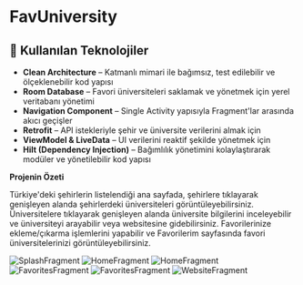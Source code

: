 # FavUniversity

## 📌 Kullanılan Teknolojiler
- **Clean Architecture** – Katmanlı mimari ile bağımsız, test edilebilir ve ölçeklenebilir kod yapısı
- **Room Database** – Favori üniversiteleri saklamak ve yönetmek için yerel veritabanı yönetimi
- **Navigation Component** – Single Activity yapısıyla Fragment'lar arasında akıcı geçişler
- **Retrofit** – API istekleriyle şehir ve üniversite verilerini almak için
- **ViewModel & LiveData** – UI verilerini reaktif şekilde yönetmek için
- **Hilt (Dependency Injection)** – Bağımlılık yönetimini kolaylaştırarak modüler ve yönetilebilir kod yapısı

**Projenin Özeti** <br/>

Türkiye'deki şehirlerin listelendiği ana sayfada, şehirlere tıklayarak genişleyen alanda
şehirlerdeki üniversiteleri görüntüleyebilirsiniz. Üniversitelere tıklayarak genişleyen 
alanda üniversite bilgilerini inceleyebilir ve üniversiteyi arayabilir veya websitesine 
gidebilirsiniz. Favorilerinize ekleme/çıkarma işlemlerini yapabilir ve Favorilerim sayfasında
favori üniversitelerinizi görüntüleyebilirsiniz.

![SplashFragment](./images/SplashScreen.png)
![HomeFragment](./images/HomeFragment.png)
![HomeFragment](./images/HomeFragmentSecond.png)
![FavoritesFragment](./images/FavoritesFragment.png)
![FavoritesFragment](./images/FavoritesFragmentSecond.png)
![WebsiteFragment](./images/WebsiteFragment.png)